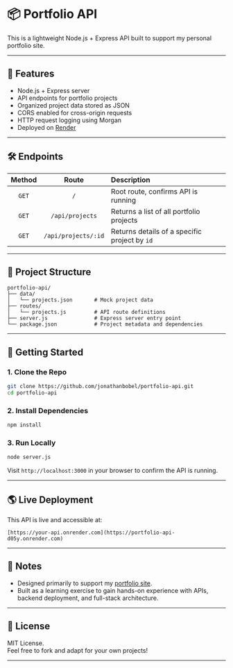 # 📦 Portfolio API

This is a lightweight Node.js + Express API built to support my personal portfolio site.  

---

## 🚀 Features

- Node.js + Express server
- API endpoints for portfolio projects
- Organized project data stored as JSON
- CORS enabled for cross-origin requests
- HTTP request logging using Morgan
- Deployed on [Render](https://render.com/)

---

## 🛠️ Endpoints

| Method | Route | Description |
|:------:|:-----:|:------------|
| `GET` | `/` | Root route, confirms API is running |
| `GET` | `/api/projects` | Returns a list of all portfolio projects |
| `GET` | `/api/projects/:id` | Returns details of a specific project by `id` |

---

## 📁 Project Structure

```
portfolio-api/
├── data/
│   └── projects.json       # Mock project data
├── routes/
│   └── projects.js         # API route definitions
├── server.js               # Express server entry point
└── package.json            # Project metadata and dependencies
```

---

## 🧰 Getting Started

### 1. Clone the Repo

```bash
git clone https://github.com/jonathanbobel/portfolio-api.git
cd portfolio-api
```

### 2. Install Dependencies

```bash
npm install
```

### 3. Run Locally

```bash
node server.js
```

Visit `http://localhost:3000` in your browser to confirm the API is running.

---

## 🌎 Live Deployment

This API is live and accessible at:

```
[https://your-api.onrender.com](https://portfolio-api-d05y.onrender.com)
```

---

## 📝 Notes

- Designed primarily to support my [portfolio site](https://www.jonathanbobel.com).
- Built as a learning exercise to gain hands-on experience with APIs, backend deployment, and full-stack architecture.

---

## 📜 License

MIT License.  
Feel free to fork and adapt for your own projects!

---
